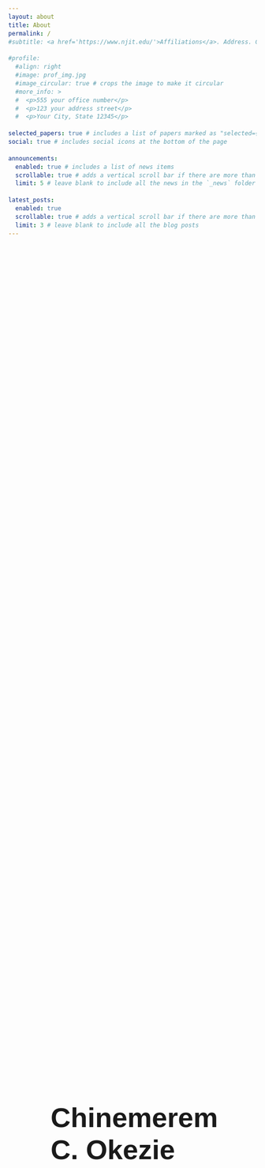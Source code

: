 ```yaml
---
layout: about
title: About
permalink: /
#subtitle: <a href='https://www.njit.edu/'>Affiliations</a>. Address. Contacts. Motto. Etc.

#profile:
  #align: right
  #image: prof_img.jpg
  #image_circular: true # crops the image to make it circular
  #more_info: >
  #  <p>555 your office number</p>
  #  <p>123 your address street</p>
  #  <p>Your City, State 12345</p>

selected_papers: true # includes a list of papers marked as "selected={true}"
social: true # includes social icons at the bottom of the page

announcements:
  enabled: true # includes a list of news items
  scrollable: true # adds a vertical scroll bar if there are more than 3 news items
  limit: 5 # leave blank to include all the news in the `_news` folder

latest_posts:
  enabled: true
  scrollable: true # adds a vertical scroll bar if there are more than 3 new posts items
  limit: 3 # leave blank to include all the blog posts
---
```

<div style="display: flex; align-items: center; justify-content: space-between; height: 90vh; padding: 0 10vw; box-sizing: border-box; margin-bottom: 60px;">

  <!-- Left: Name -->
  <div style="flex: 1; padding-right: 20px;">
    <h1 style="font-size: 4em; font-weight: 700; margin: -10px; font-family: sans-serif">
      Chinemerem<br>C. Okezie
    </h1>
  </div>

  <!-- Right: Image -->
  <div style="flex: 1; display: flex; justify-content: center;">
    <img src="/assets/img/prof_img.jpg"
         alt="Profile Picture"
         style="width: 400px; height: 400px; object-fit: cover; border-radius: 0; box-shadow: 0 0 30px rgba(0,0,0,0.1);">        
  </div>

</div>

<div style="display: flex; justify-content: space-between; padding: 0 10vw; margin-bottom: 60px; align-items: flex-start;">

  <!-- Left column: Affiliation + Bio -->
  <div style="flex: 1; max-width: 400px;">
    <div style="text-align: left; font-size: 2em; margin-bottom: 20px;">
      <p> Chinemerem C. Okezie</p>
      <p>PhD Candidate, <a href='https://www.njit.edu/'>New Jersey Institute of Technology</a></p>
    </div>
    <div style="text-align: left; font-size: 1.1em; line-height: 1.5;">
      <p>
        Chinemerem is interested in solving complex energy problems. 
        You can view the full profile and publications on 
        <a href="https://scholar.google.com/citations?user=wOPr8KQAAAAJ&hl=en">Google Scholar</a>.
      </p>
      <p>Put your address / P.O. box / other info right below your picture. You can also disable any of these elements by editing `profile` property of the YAML header of your `_pages/about.md`. Edit `_bibliography/papers.bib` and Jekyll will render your [publications page](/al-folio/publications/) automatically. Link to your social media connections, too. This theme is set up to use [Font Awesome icons](https://fontawesome.com/) and [Academicons](https://jpswalsh.github.io/academicons/), like the ones below. Add your Facebook, Twitter, LinkedIn, Google Scholar, or just disable all of them.
      </p>
    </div>

  </div>

  <!-- Right column: Image -->
  <div style="flex: 1; display: flex; justify-content: center;">
    <img src="/assets/img/prof_img.jpg"
         alt="Profile Picture"
         style="width: 400px; height: 400px; object-fit: cover; border-radius: 0; box-shadow: 0 0 30px rgba(0, 0, 0, 1);">
  </div>

</div>

<!--Chinemerem is interested in solving complex energy problems. [Google Scholar](https://scholar.google.com/citations?user=wOPr8KQAAAAJ&hl=en).

Put your address / P.O. box / other info right below your picture. You can also disable any of these elements by editing `profile` property of the YAML header of your `_pages/about.md`. Edit `_bibliography/papers.bib` and Jekyll will render your [publications page](/al-folio/publications/) automatically.

Link to your social media connections, too. This theme is set up to use [Font Awesome icons](https://fontawesome.com/) and [Academicons](https://jpswalsh.github.io/academicons/), like the ones below. Add your Facebook, Twitter, LinkedIn, Google Scholar, or just disable all of them.-->
